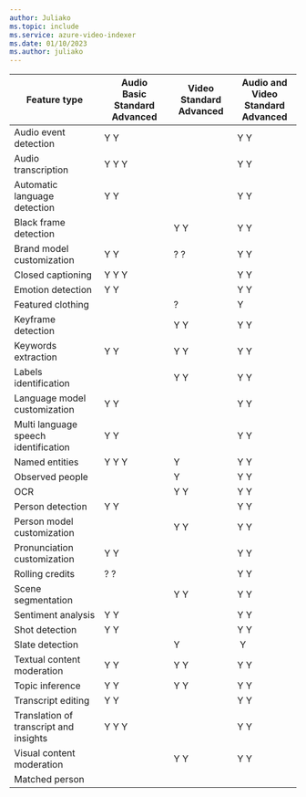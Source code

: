 ```yaml
---
author: Juliako
ms.topic: include
ms.service: azure-video-indexer
ms.date: 01/10/2023
ms.author: juliako
---
```


|Feature type|Audio	<br/>Basic	Standard	Advanced|Video	<br/>Standard	Advanced|Audio and Video<br/>Standard	Advanced|
|---|---|---|---|
|Audio event detection|		Y	Y		|	|Y	Y|
|Audio transcription|	Y	Y	Y		|	|Y	Y|
|Automatic language detection|		Y	Y|			|Y	Y|
|Black frame detection|				|Y	Y	|Y	Y|
|Brand model customization|		Y	Y	|?	?	|Y	Y|
|Closed captioning|	Y	Y	Y	|		|Y	Y|
|Emotion detection|		Y	Y	|		|Y	Y|
|Featured clothing|					|?	|	Y|
|Keyframe detection|				|Y	Y	|Y	Y|
|Keywords extraction|		Y	Y	|Y	Y	|Y	Y|
|Labels identification|				|Y	Y	|Y	Y|
|Language model customization|		Y	Y		|	|Y	Y|
|Multi language speech identification|		Y	Y	|		|Y	Y|
|Named entities|		Y	Y	Y|	Y	|Y	Y|
|Observed people|				|	Y	|Y	Y|
|OCR|				|Y	Y	|Y	Y|
|Person detection|				Y	Y|	|Y	Y|
|Person model customization|			|	Y	Y	|Y	Y|
|Pronunciation customization |		Y	Y|			|Y	Y|
|Rolling credits|				?	?|	|Y	Y|
|Scene segmentation|				|Y	Y	|Y	Y|
|Sentiment analysis|		Y	Y	|		|Y	Y|
|Shot detection|				Y	Y|	|Y	Y|
|Slate detection|					|Y	|&nbsp;Y|
|Textual content moderation|		Y	Y	|Y	Y	|Y	Y|
|Topic inference|		Y	Y	|Y	Y	|Y	Y|
|Transcript editing|		Y	Y		|	|Y	Y|
|Translation of transcript and insights|	Y	Y	Y	|		|Y	Y|
|Visual content moderation|			|	Y	Y	|Y	Y|
|Matched person|	|	|					|
